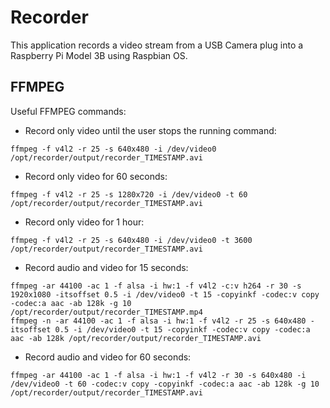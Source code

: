 # Recorder

This application records a video stream from a USB Camera plug into a Raspberry Pi Model 3B using Raspbian OS.

## FFMPEG

Useful FFMPEG commands:

- Record only video until the user stops the running command:

```
ffmpeg -f v4l2 -r 25 -s 640x480 -i /dev/video0 /opt/recorder/output/recorder_TIMESTAMP.avi
```

- Record only video for 60 seconds:

```
ffmpeg -f v4l2 -r 25 -s 1280x720 -i /dev/video0 -t 60 /opt/recorder/output/recorder_TIMESTAMP.avi
```

- Record only video for 1 hour:

```
ffmpeg -f v4l2 -r 25 -s 640x480 -i /dev/video0 -t 3600 /opt/recorder/output/recorder_TIMESTAMP.avi
```

- Record audio and video for 15 seconds:

```
ffmpeg -ar 44100 -ac 1 -f alsa -i hw:1 -f v4l2 -c:v h264 -r 30 -s 1920x1080 -itsoffset 0.5 -i /dev/video0 -t 15 -copyinkf -codec:v copy -codec:a aac -ab 128k -g 10 /opt/recorder/output/recorder_TIMESTAMP.mp4
ffmpeg -n -ar 44100 -ac 1 -f alsa -i hw:1 -f v4l2 -r 25 -s 640x480 -itsoffset 0.5 -i /dev/video0 -t 15 -copyinkf -codec:v copy -codec:a aac -ab 128k /opt/recorder/output/recorder_TIMESTAMP.avi
```

- Record audio and video for 60 seconds:

```
ffmpeg -ar 44100 -ac 1 -f alsa -i hw:1 -f v4l2 -r 30 -s 640x480 -i /dev/video0 -t 60 -codec:v copy -copyinkf -codec:a aac -ab 128k -g 10 /opt/recorder/output/recorder_TIMESTAMP.avi
```
